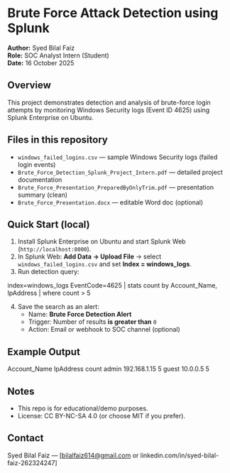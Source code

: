 # Brute Force Attack Detection using Splunk

**Author:** Syed Bilal Faiz  
**Role:** SOC Analyst Intern (Student)  
**Date:** 16 October 2025

## Overview
This project demonstrates detection and analysis of brute-force login attempts by monitoring Windows Security logs (Event ID 4625) using Splunk Enterprise on Ubuntu.

## Files in this repository
- `windows_failed_logins.csv` — sample Windows Security logs (failed login events)
- `Brute_Force_Detection_Splunk_Project_Intern.pdf` — detailed project documentation
- `Brute_Force_Presentation_PreparedByOnlyTrim.pdf` — presentation summary (clean)
- `Brute_Force_Presentation.docx` — editable Word doc (optional)

## Quick Start (local)
1. Install Splunk Enterprise on Ubuntu and start Splunk Web (`http://localhost:8000`).
2. In Splunk Web: **Add Data → Upload File** → select `windows_failed_logins.csv` and set **Index = windows_logs**.
3. Run detection query:

index=windows_logs EventCode=4625
| stats count by Account_Name, IpAddress
| where count > 5

4. Save the search as an alert:
   - Name: **Brute Force Detection Alert**
   - Trigger: Number of results **is greater than** `0`
   - Action: Email or webhook to SOC channel (optional)

## Example Output
Account_Name IpAddress count
admin 192.168.1.15 5
guest 10.0.0.5 5


## Notes
- This repo is for educational/demo purposes.
- License: CC BY-NC-SA 4.0 (or choose MIT if you prefer).

## Contact
Syed Bilal Faiz — [bilalfaiz614@gmail.com or linkedin.com/in/syed-bilal-faiz-262324247]
